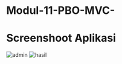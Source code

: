 # Modul-11-PBO-MVC-
# Screenshoot Aplikasi
![admin](https://cloud.githubusercontent.com/assets/22118129/25735800/012fb800-3198-11e7-90cf-6aec5cf8d0ee.PNG)
![hasil](https://cloud.githubusercontent.com/assets/22118129/25735801/015daa94-3198-11e7-9b72-0fde46ceb05d.PNG)
